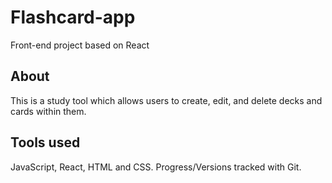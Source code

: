 # Flashcard-app

Front-end project based on React

## About

This is a study tool which  allows users to create, edit, and delete decks and cards within them. 

## Tools used

JavaScript, React, HTML and CSS. Progress/Versions tracked with Git.
